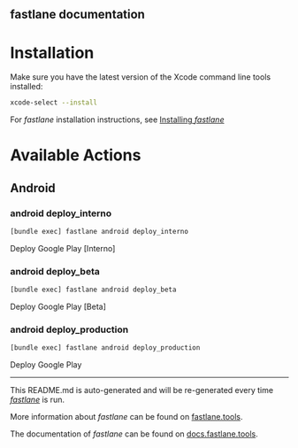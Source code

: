 fastlane documentation
----

# Installation

Make sure you have the latest version of the Xcode command line tools installed:

```sh
xcode-select --install
```

For _fastlane_ installation instructions, see [Installing _fastlane_](https://docs.fastlane.tools/#installing-fastlane)

# Available Actions

## Android

### android deploy_interno

```sh
[bundle exec] fastlane android deploy_interno
```

Deploy Google Play [Interno]

### android deploy_beta

```sh
[bundle exec] fastlane android deploy_beta
```

Deploy Google Play [Beta]

### android deploy_production

```sh
[bundle exec] fastlane android deploy_production
```

Deploy Google Play

----

This README.md is auto-generated and will be re-generated every time [_fastlane_](https://fastlane.tools) is run.

More information about _fastlane_ can be found on [fastlane.tools](https://fastlane.tools).

The documentation of _fastlane_ can be found on [docs.fastlane.tools](https://docs.fastlane.tools).
